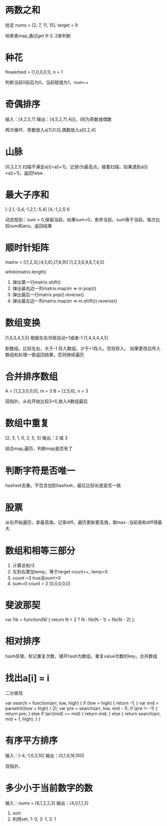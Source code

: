 # 两数之和
给定 nums = [2, 7, 11, 15], target = 9

哈希表map,通过get 9-2: 2来判断

# 种花
flowerbed = [1,0,0,0,1], n = 1

判断当前0前后为0，当前赋值为1，num++

# 奇偶排序
输入：[4,2,5,7]
输出：[4,5,2,7]
A[i]，i同为奇数或偶数

两次循环、奇数放入a[1\2\3],偶数放入a[0,2,4]

# 山脉
[0,3,2,1]
扫描不满足a[i]<a[i+1]，记录i为最高点。接着扫描，如果遇到a[i]<a[i+1]，返回false.

# 最大子序和
[-2,1,-3,4,-1,2,1,-5,4]  [4,-1,2,1]   6

动态规划：sum > 0,保留当前。如果sum<0，舍弃当前。sum等于当前。每次比较sum和ans。返回结果

# 顺时针矩阵
matrix = [[1,2,3],[4,5,6],[7,8,9]]
[1,2,3,6,9,8,7,4,5]

while(matrix.length)
1. 弹出第一行matrix.shift()
2. 弹出最右边一列matrix.map(m => m.pop())
3. 弹出最后一行matrix.pop().reverse()
4. 弹出最左边一列matrix.map(m => m.shift()).reverse()

# 数组变换
[1,6,3,4,3,5] 根据左右邻居自动+1或者-1
[1,4,4,4,4,5]

新数组。比较左右，大于-1 存入数组。少于+1存入。否则存入。 如果更改后传入数组和处理一致返回结果，否则继续遍历

# 合并排序数组
A = [1,2,3,0,0,0], m = 3
B = [2,5,6],       n = 3

双指针。从右开始比较3<6,放入A数组最后

# 数组中重复
[2, 3, 1, 0, 2, 5, 3]
输出：2 或 3 

结合map,遍历，判断map是否有了

# 判断字符是否唯一

hashset去重。不包含加到hashset，最后比较长度是否一致

# 股票
从右开始遍历，拿最高值。记录diff。遍历更新更高值，取max -当前值和diff得最大

# 数组和相等三部分
1. 计算总和/3
2. 左到右累加temp，等于target count++, temp=0
3. count =3 true且sum!=0
4. sum=0 count > 2 [0,0,0,0,0]

# 斐波那契
var fib = function(N) {
    return N < 2 ? N : fib(N - 1) + fib(N - 2)
};

# 相对排序
hash存储，标记重复次数，铺开hash为数组，重复value次数的key。合并数组

# 找出a[i] = i
二分查找

var search = function(arr, low, high) {
    if (low > high) {
        return -1;
    }
    var mid = parseInt((low + high) / 2);
    var pre = search(arr, low, mid - 1);
    if (pre != -1) {
        return pre;
    } else if (arr[mid] == mid) {
        return mid;
    } else {
        return search(arr, mid + 1, high);
    }
}

# 有序平方排序
输入：[-4,-1,0,3,10]
输出：[0,1,9,16,100]

双指针。

# 多少小于当前数字的数
输入：nums = [8,1,2,2,3]
输出：[4,0,1,1,3]

1. sort
2. 利用set, 1: 0, 2: 1, 2: 1


